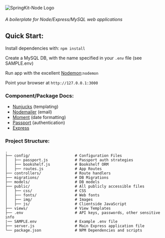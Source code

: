 ![SpringKit-Node Logo](http://i.imgur.com/h1pwJDy.png)

###### A boilerplate for Node/Express/MySQL web applications

## Quick Start:
Install dependencies with: `npm install`

Create a MySQL DB, with the name specified in your `.env` file (see SAMPLE.env)

Run app with the excellent [Nodemon](http://nodemon.io/):`nodemon`

Point your browser at `http://127.0.0.1:3000`

### Component/Package Docs:
* [Nunjucks](https://mozilla.github.io/nunjucks/templating.html) (templating)
* [Nodemailer](http://nodemailer.com/) (email)
* [Moment](http://momentjs.com/) (date formatting)
* [Passport](http://passportjs.org/docs) (authentication)
* [Express](http://expressjs.com/en/4x/api.html)

### Project Structure:
```
.
├── config/                    # Configuration Files
│   ├── passport.js            # Passport auth strategies
│   ├── bookshelf.js           # Bookshelf ORM
│   ├── routes.js              # App Routes
├── controllers/               # Route handlers
├── migrations/                # DB Migrations
├── models/                    # DB models
├── public/                    # All publicly accessible files
│   ├── css/                   # CSS
│   ├── fonts/                 # Web fonts
│   ├── img/                   # Images
│   ├── js/                    # Clientside JavaScript
├── views/                     # View Templates
├── .env                       # API keys, passwords, other sensitive info
|── SAMPLE.env                 # Example .env file
├── server.js                  # Main Express application file
└── package.json               # NPM Dependencies and scripts
```
